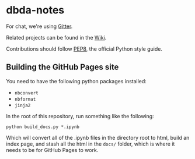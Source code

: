 # dbda-notes

For chat, we're using [Gitter](https://gitter.im/PyDBDA/Lobby).

Related projects can be found in the [Wiki](https://github.com/PyDBDA/dbda-notes/wiki).

Contributions should follow [PEP8](https://www.python.org/dev/peps/pep-0008/), the official Python style guide.

## Building the GitHub Pages site

You need to have the following python packages installed:

* `nbconvert`
* `nbformat`
* `jinja2`

In the root of this repository, run something like the following:

    python build_docs.py *.ipynb

Which will convert all of the .ipynb files in the directory root to html, build
an index page, and stash all the html in the `docs/` folder, which is where it
needs to be for GitHub Pages to work.

